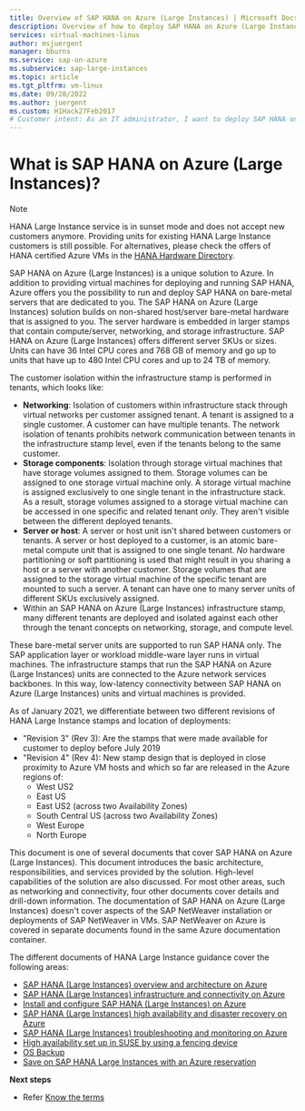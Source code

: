 ```yaml
---
title: Overview of SAP HANA on Azure (Large Instances) | Microsoft Docs
description: Overview of how to deploy SAP HANA on Azure (Large Instances).
services: virtual-machines-linux
author: msjuergent
manager: bburns
ms.service: sap-on-azure
ms.subservice: sap-large-instances
ms.topic: article
ms.tgt_pltfrm: vm-linux
ms.date: 09/28/2022
ms.author: juergent
ms.custom: H1Hack27Feb2017
# Customer intent: As an IT administrator, I want to deploy SAP HANA on Azure (Large Instances) so that I can leverage dedicated bare-metal servers for enhanced performance and isolation to meet my organization's data processing needs.
---
```

#  What is SAP HANA on Azure (Large Instances)?

> [!NOTE]
> HANA Large Instance service is in sunset mode and does not accept new customers anymore. Providing units for existing HANA Large Instance customers is still possible. For alternatives, please check the offers of HANA certified Azure VMs in the [HANA Hardware Directory](https://www.sap.com/dmc/exp/2014-09-02-hana-hardware/enEN/#/solutions?filters=iaas;ve:24).

SAP HANA on Azure (Large Instances) is a unique solution to Azure. In addition to providing virtual machines for deploying and running SAP HANA, Azure offers you the possibility to run and deploy SAP HANA on bare-metal servers that are dedicated to you. The SAP HANA on Azure (Large Instances) solution builds on non-shared host/server bare-metal hardware that is assigned to you. The server hardware is embedded in larger stamps that contain compute/server, networking, and storage infrastructure. SAP HANA on Azure (Large Instances) offers different server SKUs or sizes. Units can have 36 Intel CPU cores and 768 GB of memory and go up to units that have up to 480 Intel CPU cores and up to 24 TB of memory.

The customer isolation within the infrastructure stamp is performed in tenants, which looks like:

- **Networking**: Isolation of customers within infrastructure stack through virtual networks per customer assigned tenant. A tenant is assigned to a single customer. A customer can have multiple tenants. The network isolation of tenants prohibits network communication between tenants in the infrastructure stamp level, even if the tenants belong to the same customer.
- **Storage components**: Isolation through storage virtual machines that have storage volumes assigned to them. Storage volumes can be assigned to one storage virtual machine only. A storage virtual machine is assigned exclusively to one single tenant in the infrastructure stack. As a result, storage volumes assigned to a storage virtual machine can be accessed in one specific and related tenant only. They aren't visible between the different deployed tenants.
- **Server or host**: A server or host unit isn't shared between customers or tenants. A server or host deployed to a customer, is an atomic bare-metal compute unit that is assigned to one single tenant. *No* hardware partitioning or soft partitioning is used that might result in you sharing a host or a server with another customer. Storage volumes that are assigned to the storage virtual machine of the specific tenant are mounted to such a server. A tenant can have one to many server units of different SKUs exclusively assigned.
- Within an SAP HANA on Azure (Large Instances) infrastructure stamp, many different tenants are deployed and isolated against each other through the tenant concepts on networking, storage, and compute level. 


These bare-metal server units are supported to run SAP HANA only. The SAP application layer or workload middle-ware layer runs in virtual machines. The infrastructure stamps that run the SAP HANA on Azure (Large Instances) units are connected to the Azure network services backbones. In this way, low-latency connectivity between SAP HANA on Azure (Large Instances) units and virtual machines is provided.

As of January 2021, we differentiate between two different revisions of HANA Large Instance stamps and location of deployments:

- "Revision 3" (Rev 3): Are the stamps that were made available for customer to deploy before July 2019
- "Revision 4" (Rev 4): New stamp design that is deployed in close proximity to Azure VM hosts and which so far are released in the Azure regions of:
	-  West US2 
	-  East US
	-  East US2 (across two Availability Zones)
	-  South Central US (across two Availability Zones)
	-  West Europe
	-  North Europe


This document is one of several documents that cover SAP HANA on Azure (Large Instances). This document introduces the basic architecture, responsibilities, and services provided by the solution. High-level capabilities of the solution are also discussed. For most other areas, such as networking and connectivity, four other documents cover details and drill-down information. The documentation of SAP HANA on Azure (Large Instances) doesn't cover aspects of the SAP NetWeaver installation or deployments of SAP NetWeaver in VMs. SAP NetWeaver on Azure is covered in separate documents found in the same Azure documentation container. 


The different documents of HANA Large Instance guidance cover the following areas:

- [SAP HANA (Large Instances) overview and architecture on Azure](hana-overview-architecture.md)
- [SAP HANA (Large Instances) infrastructure and connectivity on Azure](hana-overview-infrastructure-connectivity.md)
- [Install and configure SAP HANA (Large Instances) on Azure](hana-installation.md)
- [SAP HANA (Large Instances) high availability and disaster recovery on Azure](hana-overview-high-availability-disaster-recovery.md)
- [SAP HANA (Large Instances) troubleshooting and monitoring on Azure](troubleshooting-monitoring.md)
- [High availability set up in SUSE by using a fencing device](./ha-setup-with-fencing-device.md)
- [OS Backup](./large-instance-os-backup.md)
- [Save on SAP HANA Large Instances with an Azure reservation](../../cost-management-billing/reservations/prepay-hana-large-instances-reserved-capacity.md)

**Next steps**
- Refer [Know the terms](hana-know-terms.md)
